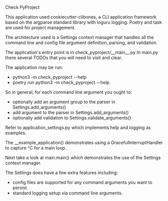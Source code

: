 Check PyProject

This application used cookiecutter-clibones, a CLI application framework based on the argparse standard library 
with loguru logging.  Poetry and task are used for project management.

The architecture used is a Settings context manager that handles all the command line and config file argument 
definition, parsing, and validation.

The application's entry point is in check_pyproject/\_\_main\_\_.py
In main.py there several TODOs that you will need to visit and clear.

The application may be run:
* python3 -m check_pyproject --help
* poetry run python3 -m check_pyproject --help

So in general, for each command line argument you ought to:
* optionally add an argument group to the parser in Settings.add_arguments()
* add argument to the parser in Settings.add_arguments()
* optionally add validation to Settings.validate_arguments()

Refer to application_settings.py which implements help and logging as examples.

The __example_application() demonstrates using a GracefulInterruptHandler to capture ^C for a main loop.

Next take a look at main.main() which demonstrates the use of the Settings context manager.  

The Settings does have a few extra features including:
* config files are supported for any command arguments you want to persist.
* standard logging setup via command line arguments.
